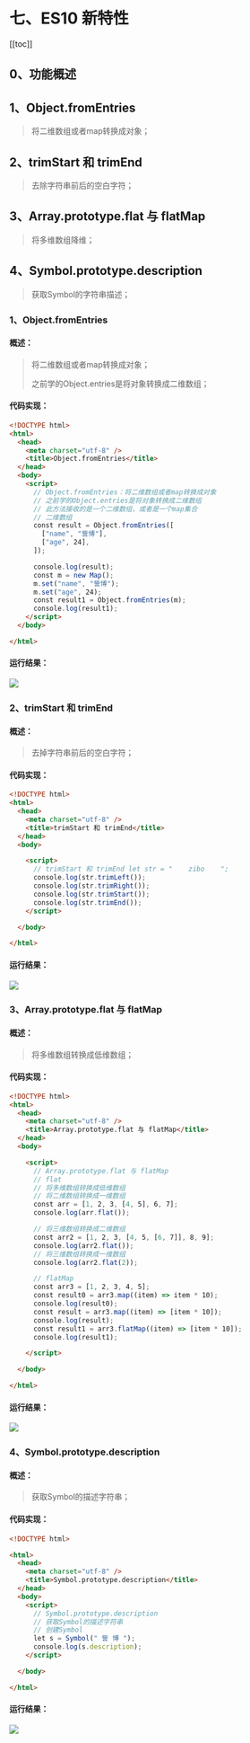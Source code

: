 # 七、ES10 新特性
<!-- Markdown 目录语法 -->
[[toc]]
## 0、功能概述

## 1、Object.fromEntries

> 将二维数组或者map转换成对象；

## 2、trimStart 和 trimEnd

> 去除字符串前后的空白字符；

## 3、Array.prototype.flat 与 flatMap

> 将多维数组降维；

## 4、Symbol.prototype.description

> 获取Symbol的字符串描述；

### 1、Object.fromEntries

#### 概述：

> 将二维数组或者map转换成对象；
>
> 之前学的Object.entries是将对象转换成二维数组；

#### 代码实现： 
```html
<!DOCTYPE html>
<html>
  <head>
    <meta charset="utf-8" />
    <title>Object.fromEntries</title>
  </head>
  <body>
    <script>
      // Object.fromEntries：将二维数组或者map转换成对象
      // 之前学的Object.entries是将对象转换成二维数组
      // 此方法接收的是一个二维数组，或者是一个map集合
      // 二维数组
      const result = Object.fromEntries([
        ["name", "訾博"],
        ["age", 24],
      ]);

      console.log(result);
      const m = new Map();
      m.set("name", "訾博");
      m.set("age", 24);
      const result1 = Object.fromEntries(m);
      console.log(result1);
    </script>
  </body>

</html>
```

#### 运行结果：

![](./imgs/media/image56.jpeg)

### 2、trimStart 和 trimEnd

#### 概述：

> 去掉字符串前后的空白字符；

#### 代码实现： 
```html
<!DOCTYPE html>
<html>
  <head>
    <meta charset="utf-8" />
    <title>trimStart 和 trimEnd</title>
  </head>
  <body>

    <script>
      // trimStart 和 trimEnd let str = "    zibo    ";
      console.log(str.trimLeft());
      console.log(str.trimRight());
      console.log(str.trimStart());
      console.log(str.trimEnd());
    </script>

  </body>

</html>
```
#### 运行结果：

![](./imgs/media/image57.png)

### 3、Array.prototype.flat 与 flatMap

#### 概述：

> 将多维数组转换成低维数组；

#### 代码实现：
```html
<!DOCTYPE html>
<html>
  <head>
    <meta charset="utf-8" />
    <title>Array.prototype.flat 与 flatMap</title>
  </head>
  <body>

    <script>
      // Array.prototype.flat 与 flatMap
      // flat
      // 将多维数组转换成低维数组
      // 将二维数组转换成一维数组
      const arr = [1, 2, 3, [4, 5], 6, 7];
      console.log(arr.flat());

      // 将三维数组转换成二维数组
      const arr2 = [1, 2, 3, [4, 5, [6, 7]], 8, 9];
      console.log(arr2.flat());
      // 将三维数组转换成一维数组
      console.log(arr2.flat(2));

      // flatMap
      const arr3 = [1, 2, 3, 4, 5];
      const result0 = arr3.map((item) => item * 10);
      console.log(result0);
      const result = arr3.map((item) => [item * 10]);
      console.log(result);
      const result1 = arr3.flatMap((item) => [item * 10]);
      console.log(result1);

    </script>

  </body>

</html>
```
#### 运行结果：

![](./imgs/media/image58.jpeg)

### 4、Symbol.prototype.description

#### 概述：

> 获取Symbol的描述字符串；

#### 代码实现： 
```html
<!DOCTYPE html>

<html>
  <head>
    <meta charset="utf-8" />
    <title>Symbol.prototype.description</title>
  </head>
  <body>
    <script>
      // Symbol.prototype.description
      // 获取Symbol的描述字符串
      // 创建Symbol
      let s = Symbol(" 訾 博 ");
      console.log(s.description);
    </script>

  </body>

</html>
```
#### 运行结果：

![](./imgs/media/image59.png)
